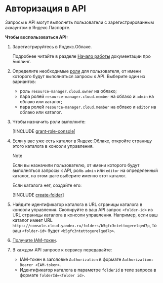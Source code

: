 # Авторизация в API

Запросы к API могут выполнять пользователи с зарегистрированным аккаунтом в Яндекс.Паспорте.

**Чтобы воспользоваться API:**

1. Зарегистрируйтесь в Яндекс.Облаке.

   Подробнее читайте в разделе [Начало работы](../billing/quickstart/index.md) документации про Биллинг.
1. Определите необходимые [роли](../iam/concepts/access-control/roles.md) для пользователя, от имени которого будут выполняться запросы к API. Выберите один из вариантов:
    * роль `resource-manager.cloud.owner` на облако;
    * пара ролей `resource-manager.cloud.member` на облако и `admin` на облако или каталог;
    * пара ролей `resource-manager.cloud.member` на облако и `editor` на облако или каталог.

1. Чтобы назначить роли выполните:

    [!INCLUDE [grant-role-console](grant-role-console.md)]

1. Если у вас уже есть каталог в Яндекс.Облаке, откройте страницу этого каталога в консоли управления.

    > [!NOTE]
    >
    > Если вы назначили пользователю, от имени которого будут выполняться запросы к API, роль `admin` или `editor` на определенный каталог, на этом шаге выберите именно этот каталог.
    >

    Если каталога нет, создайте его:

    [!INCLUDE [create-folder](create-folder.md)]

1. Найдите идентификатор каталога в URL страницы каталога в консоли управления. Скопируйте в ваш API запрос `<folder-id>` из URL страницы каталога в консоли управления. Например, если ваш каталог имеет URL `https://console.cloud.yandex.ru/folders/b5gfc3ntettogerelqed7p`, то ваш `<folder-id>` будет `<b5gfc3ntettogerelqed7p>`.
2. [Получите IAM-токен](../iam/operations/iam-token/create.md).
3. В каждом API запросе к сервису передавайте:
    * IAM-токен в заголовке `Authorization` в формате `Authorization: Bearer <IAM-token>`.
    * Идентификатор каталога в параметре `folderId` в теле запроса в формате `folderId=<folder id>`.


